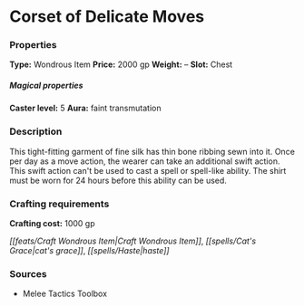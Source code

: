﻿---
Title: "Corset of Delicate Moves"
Type: "Wondrous Item"
Price: "2000 gp"
Weight: "–"
Slot: "Chest"
Caster level: "5"
Aura: "faint transmutation"
Description: |
  "This tight-fitting garment of fine silk has thin bone ribbing sewn into it. Once per day as a move action, the wearer can take an additional swift action. This swift action can't be used to cast a spell or spell-like ability. The shirt must be worn for 24 hours before this ability can be used."
Crafting cost: "1000 gp"
Sources: "['Melee Tactics Toolbox']"
---

# Corset of Delicate Moves

### Properties

**Type:** Wondrous Item **Price:** 2000 gp **Weight:** – **Slot:** Chest

##### Magical properties

**Caster level:** 5 **Aura:** faint transmutation

### Description

This tight-fitting garment of fine silk has thin bone ribbing sewn into it. Once per day as a move action, the wearer can take an additional swift action. This swift action can't be used to cast a spell or spell-like ability. The shirt must be worn for 24 hours before this ability can be used.

### Crafting requirements

**Crafting cost:** 1000 gp

_[[feats/Craft Wondrous Item|Craft Wondrous Item]]_, _[[spells/Cat's Grace|cat's grace]]_, _[[spells/Haste|haste]]_

### Sources

* Melee Tactics Toolbox
